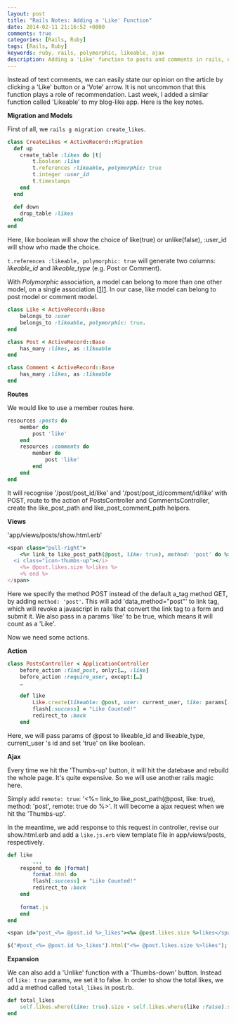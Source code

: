 ```yaml
---
layout: post
title: "Rails Notes: Adding a 'Like' Function"
date: 2014-02-11 21:16:52 +0800
comments: true
categories: [Rails, Ruby]
tags: [Rails, Ruby]
keywords: ruby, rails, polymorphic, likeable, ajax
description: Adding a 'Like' function to posts and comments in rails, using polymorphic association, as well as ajax.
---
```

Instead of text comments, we can easily state our opinion on the article by clicking a 'Like' button or a 'Vote' arrow. It is not uncommon that this function plays a role of recommendation. Last week, I added a similar function called 'Likeable' to my blog-like app. Here is the key notes. 

<!-- more -->
__Migration and Models__

First of all, we `rails g migration create_likes`.

```ruby
class CreateLikes < ActiveRecord::Migration
  def up
    create_table :likes do |t|
    	t.boolean :like
    	t.references :likeable, polymorphic: true
    	t.integer :user_id
    	t.timestamps
    end
  end

  def down
  	drop_table :likes
  end
end
```

Here, like boolean will show the choice of like(true) or unlike(false), :user_id will show who made the choice. 

`t.references :likeable, polymorphic: true` will generate two columns: _likeable_id_ and _likeable_type_ (e.g. Post or Comment). 

With _Polymorphic_ association, a model can belong to more than one other model, on a single association [[1]][1]. In our case, like model can belong to post model or comment model. 

```ruby
class Like < ActiveRecord::Base
	belongs_to :user
	belongs_to :likeable, polymorphic: true.
end

class Post < ActiveRecord::Base
	has_many :likes, as :likeable
end

class Comment < ActiveRecord::Base
	has_many :likes, as :likeable
end
```

__Routes__

We would like to use a member routes here.
```ruby
resources :posts do
  	member do 
  		post 'like'
  	end
    resources :comments do
    	member do
    		post 'like'
    	end
    end
end
```

It will recognise '/post/post_id/like' and '/post/post_id/comment/id/like' with POST, route to the action of PostsController and CommentsController, create the like_post_path and like_post_comment_path helpers.

__Views__

'app/views/posts/show.html.erb'
```ruby
<span class="pull-right">
	<%= link_to like_post_path(@post, like: true), method: 'post' do %>
  <i class="icon-thumbs-up"></i>
	<%= @post.likes.size %>likes %>
	<% end %>
</span>
```
Here we specify the method POST instead of the default a_tag method GET, by adding `method: 'post'`. This will add 'data_method="post"' to link tag, which will revoke a javascript in rails that convert the link tag to a form and submit it. We also pass in a params 'like' to be true, which means it will count as a 'Like'.

Now we need some actions.

__Action__

```ruby
class PostsController < ApplicationController
	before_action :find_post, only:[…, :like]
	before_action :require_user, except:[…]
	…

	def like
		Like.create(likeable: @post, user: current_user, like: params[:like])
		flash[:success] = "Like Counted!"
		redirect_to :back
	end
```

Here, we will pass params of @post to likeable_id and likeable_type, current_user 's id and set 'true' on like boolean. 

__Ajax__

Every time we hit the 'Thumbs-up' button, it will hit the datebase and rebuild the whole page. It's quite expensive. So we will use another rails magic here.

Simply add `remote: true`: '<%= link_to like_post_path(@post, like: true), method: 'post', remote: true do %>'. It will become a ajax request when we hit the 'Thumbs-up'.

In the meantime, we add response to this request in controller, revise our show.html.erb and add a `like.js.erb` view template file in app/views/posts, respectively.

```ruby
def like
		...
	respond_to do |format|
		format.html do
		flash[:success] = "Like Counted!"
		redirect_to :back
	end
	
	format.js
	end			
end
```  

```ruby
<span id="post_<%= @post.id %>_likes"><%= @post.likes.size %>likes</span>
```

```ruby
$("#post_<%= @post.id %>_likes").html("<%= @post.likes.size %>likes"); 
```

__Expansion__

We can also add a 'Unlike' function with a 'Thumbs-down' button.
Instead of `like: true` params, we set it to false. In order to show the total likes, we add a method called `total_likes` in post.rb.

```ruby
def total_likes
	self.likes.where(like: true).size - self.likes.where(like :false).size
end
```

[1]: http://guides.rubyonrails.org/association_basics.html#polymorphic-associations


  
